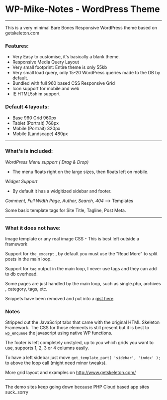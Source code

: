 # WP-Mike-Notes - WordPress Theme
-------------------------------

This is a very minimal Bare Bones Responsive WordPress theme based on getskeleton.com

### Features:

* Very Easy to customise, it's basically a blank theme.
* Responsive Media Query Layout
* Very small footprint: Entire theme is only 55kb
* Very small load query, only 15-20 WordPress queries made to the DB by default.
* Bundled with full 960 based CSS Responsive Grid
* Icon support for mobile and web
* IE HTML5shim support



### Default 4 layouts:
- Base 960 Grid       960px
- Tablet (Portrait)   768px
- Mobile (Portrait)   320px
- Mobile (Landscape)  480px

-------------------------------

### What's is included:

*WordPress Menu support ( Drag & Drop)*
 - The menu floats right on the large sizes, then floats left on mobile.

*Widget Support*
 - By default it has a widgitized sidebar and footer.

*Comment, Full Width Page, Author, Search, 404* --> Templates

Some basic template tags for Site Title, Tagline, Post Meta.

-------------------------------

### What it does not have:

Image template or any real image CSS - This is best left outside a framework

Support for `the_excerpt` , by default you must use the "Read More" to split posts in the main loop.

Support for `tag` output in the main loop, I never use tags and they can add to db overhead.

Some pages are just handled by the main loop, such as single.php, archives , category, tags, etc.

Snippets have been removed and put into a [gist here](https://gist.github.com/wycks/7013704).

### Notes
Stripped out the JavaScript tabs that came with the original HTML Skeleton Framework.
The CSS for those elements is still present but it is best to `wp_enqueue` the javascript using native WP functions.

The footer is left completely unstyled, up to you which grids you want to use, supports 1, 2, 3 or 4 columns easily.

To have a left sidebar just move `get_template_part( 'sidebar', 'index' );` to above the loop call (might need minor tweaks).

More grid layout and examples on http://www.getskeleton.com/

-------------------------------
The demo sites keep going down because PHP Cloud based app sites suck..sorry
